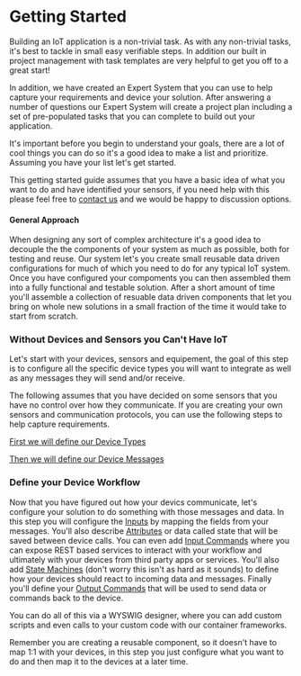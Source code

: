 # Getting Started

Building an IoT application is a non-trivial task.  As with any non-trivial tasks, it's best to tackle in small easy verifiable steps.  In addition 
our built in project management with task templates are very helpful to get you off to a great start!

In addition, we have created an Expert System that you can use to help capture your requirements and device your solution.  After answering a number of questions
our Expert System will create a project plan including a set of pre-populated tasks that you can complete to build out your application. 

It's important before you begin to understand your goals, there are a lot of cool things you can do so it's a good idea to make a list and prioritize.  
Assuming you have your list let's get started.

This getting started guide assumes that you have a basic idea of what you want to do and have identified your sensors, if you need help
with this please feel free to [contact us](mailto:partners.iotappstudio.com) and we would be happy to discussion options.

#### General Approach

When designing any sort of complex architecture it's a good idea to decouple the the components of your system as much
as possible, both for testing and reuse.  Our system let's you create small reusable data driven configurations for much 
of which you need to do for any typical IoT system.  Once you have configured your compoments you can then assembled them
into a fully functional and testable solution.  After a short amount of time you'll assemble a collection of resuable
data driven components that let you bring on whole new solutions in a small fraction of the time it would take to 
start from scratch. 

### Without Devices and Sensors you Can't Have IoT

Let's start with your devices, sensors and equipement, the goal of this step is to configure all the specific device types
you will want to integrate as well as any messages they will send and/or receive.

The following assumes that you have decided on some sensors that you have no control over how they communicate.  If you are creating
your own sensors and communication protocols, you can use the following steps to help capture requirements.

[First we will define our Device Types](../Devices/DeviceTypes.md)

[Then we will define our Device Messages](../Devices/DeviceMessages.md)
 
### Define your Device Workflow

Now that you have figured out how your devics communicate, let's configure your solution to do something with those messages and data.  In this step
you will configure the [Inputs](../workflow/Input.md) by mapping the fields from your messages.  You'll also describe [Attributes](./workflow/Attributes.md) or data called state that will be 
saved between device calls.  You can even add [Input Commands](../workflow/InputCommands.md) where you can expose REST based services to interact with your 
workflow and ultimately with your devices from third party apps or services.  You'll also add [State Machines](./StateMachines.md) (don't worry this isn't as hard as it sounds) to define how your devices should react to
incoming data and messages.  Finally you'll define your [Output Commands](../workflow/OutputCommand.md) that will be used to send data or commands back to the device.

You can do all of this via a WYSWIG designer, where you can add custom scripts and even calls to your custom code with our container frameworks.

Remember you are creating a reusable component, so it doesn't have to map 1:1 with your devices, in this step you just configure what you want to do 
and then map it to the devices at a later time.